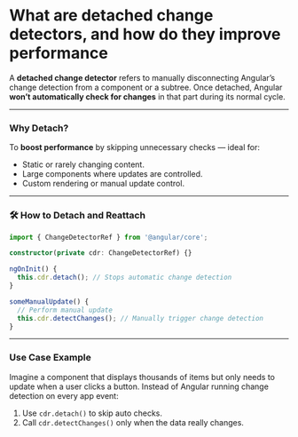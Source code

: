 # What are detached change detectors, and how do they improve performance

A **detached change detector** refers to manually disconnecting Angular’s change detection from a component or a subtree. Once detached, Angular **won’t automatically check for changes** in that part during its normal cycle.

---

### Why Detach?
To **boost performance** by skipping unnecessary checks — ideal for:

- Static or rarely changing content.
- Large components where updates are controlled.
- Custom rendering or manual update control.

---

### 🛠️ How to Detach and Reattach

```ts
import { ChangeDetectorRef } from '@angular/core';

constructor(private cdr: ChangeDetectorRef) {}

ngOnInit() {
  this.cdr.detach(); // Stops automatic change detection
}

someManualUpdate() {
  // Perform manual update
  this.cdr.detectChanges(); // Manually trigger change detection
}
```

---

### Use Case Example
Imagine a component that displays thousands of items but only needs to update when a user clicks a button. Instead of Angular running change detection on every app event:

1. Use `cdr.detach()` to skip auto checks.
2. Call `cdr.detectChanges()` only when the data really changes.

